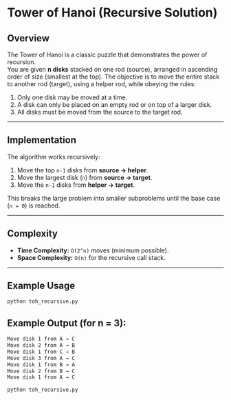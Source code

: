 # Tower of Hanoi (Recursive Solution)

## Overview
The Tower of Hanoi is a classic puzzle that demonstrates the power of recursion.  
You are given **n disks** stacked on one rod (source), arranged in ascending order of size (smallest at the top). The objective is to move the entire stack to another rod (target), using a helper rod, while obeying the rules:

1. Only one disk may be moved at a time.  
2. A disk can only be placed on an empty rod or on top of a larger disk.  
3. All disks must be moved from the source to the target rod.

---

## Implementation
The algorithm works recursively:
1. Move the top `n-1` disks from **source → helper**.  
2. Move the largest disk (`n`) from **source → target**.  
3. Move the `n-1` disks from **helper → target**.  

This breaks the large problem into smaller subproblems until the base case (`n = 0`) is reached.

---

## Complexity
- **Time Complexity:** `O(2^n)` moves (minimum possible).  
- **Space Complexity:** `O(n)` for the recursive call stack.  

---

## Example Usage
```bash
python toh_recursive.py
```

## Example Output (for n = 3):
```bash
Move disk 1 from A → C
Move disk 2 from A → B
Move disk 1 from C → B
Move disk 3 from A → C
Move disk 1 from B → A
Move disk 2 from B → C
Move disk 1 from A → C
```
```bash
python toh_recursive.py
